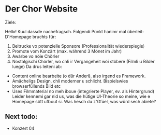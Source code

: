 # Der Chor Website

Ziele:

Hello! Kuul dassde nachefragsch. Folgendi Pünkt hanimr mal überleit:
D'Homepage bruchts für:
1. Beitrucke vo potenzielle Sponsore (Professionalität wiederspiegle)
2. Promote vom Konzärt (max. während 3 Mönet im Jahr)
3. Awärbe vo nöie Chörler
4. Nostalgischi Chörler, wo chli ir Vergangeheit wöi stöbere (Filmli u Bilder luege)
Da drus leiteni ab:
- Content online bearbeite (o dür Anderi), also irgend es Framework.
- Amächeligs Design, chli moderner u schlicht. Bispielswies browserfüllends Bild etc
- Üses Filmmaterial no meh iboue (integrierte Player, ev. als Hintergrund)
Leider kennemi gar nid us, was die hütige UI-Theorie so meine, wie e Homepage sött ufbout si.
Was hesch du z'Gfüel, was würd sech abiete?

## Next todo:

* Konzert 04
